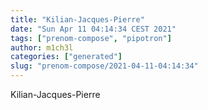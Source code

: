 ```yaml
---
title: "Kilian-Jacques-Pierre"
date: "Sun Apr 11 04:14:34 CEST 2021"
tags: ["prenom-compose", "pipotron"]
author: m1ch3l
categories: ["generated"]
slug: "prenom-compose/2021-04-11-04:14:34"
---
```


Kilian-Jacques-Pierre
